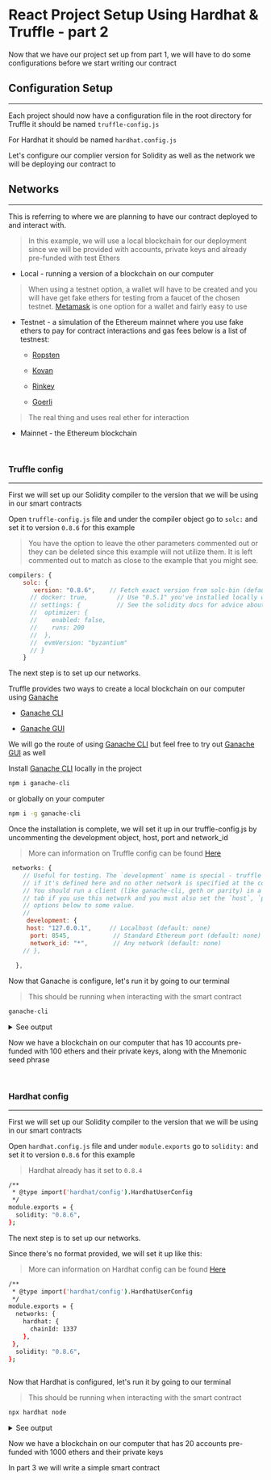 # React Project Setup Using Hardhat & Truffle - part 2

Now that we have our project set up from part 1, we will have to do some configurations before we start writing our contract

## Configuration Setup

---

Each project should now have a configuration file in the root directory
for Truffle it should be named ```truffle-config.js```

For Hardhat it should be named ```hardhat.config.js```

Let's configure our complier version for Solidity as well as the network we will be deploying our contract to

## Networks

---
This is referring to where we are planning to have our contract deployed to and interact with.

>In this example, we will use a local blockchain for our deployment since we will be provided with accounts, private keys and already pre-funded with test Ethers

* Local - running a version of a blockchain on our computer

>When using a testnet option, a wallet will have to be created and you will have get fake ethers for testing from a faucet of the chosen testnet.
[Metamask](https://metamask.io/) is one option for a wallet and fairly easy to use

* Testnet - a simulation of the Ethereum mainnet where you use fake ethers to pay for contract interactions and gas fees below is a list of testnest:

  * [Ropsten](https://faucet.ropsten.be/)

  * [Kovan](https://github.com/kovan-testnet)

  * [Rinkey](https://faucet.rinkeby.io/)

  * [Goerli](https://goerli.net/)

>The real thing and uses real ether for interaction

* Mainnet - the Ethereum blockchain

<br>

### Truffle config

---

First we will set up our Solidity compiler to the version that we will be using in our smart contracts

Open ```truffle-config.js``` file and under the compiler object go to ```solc:``` and set it to version ```0.8.6``` for this example

>You have the option to leave the other parameters commented out or they can be deleted since this example will not utilize them. It is left commented out to match as close to the example that you might see.

```js
compilers: {
    solc: {
       version: "0.8.6",    // Fetch exact version from solc-bin (default: truffle's version)
      // docker: true,        // Use "0.5.1" you've installed locally with docker (default: false)
      // settings: {          // See the solidity docs for advice about optimization and evmVersion
      //  optimizer: {
      //    enabled: false,
      //    runs: 200
      //  },
      //  evmVersion: "byzantium"
      // }
    }
```

The next step is to set up our networks.

 Truffle provides two ways to create a local blockchain on our computer using [Ganache](https://www.trufflesuite.com/ganache)

* [Ganache CLI](https://github.com/trufflesuite/ganache-cli-archive)

* [Ganache GUI](https://www.trufflesuite.com/ganache)

We will go the route of using [Ganache CLI](https://github.com/trufflesuite/ganache-cli-archive) but feel free to try out [Ganache GUI](https://www.trufflesuite.com/ganache) as well

Install [Ganache CLI](https://github.com/trufflesuite/ganache-cli-archive) locally in the project

```sh
npm i ganache-cli
```

or globally on your computer

```sh
npm i -g ganache-cli
```

Once the installation is complete, we will set it up in our truffle-config.js by uncommenting the development object, host, port and network_id

>More can information on Truffle config can be found [Here](https://www.trufflesuite.com/docs/truffle/reference/configuration/)

```js
 networks: {
    // Useful for testing. The `development` name is special - truffle uses it by default
    // if it's defined here and no other network is specified at the command line.
    // You should run a client (like ganache-cli, geth or parity) in a separate terminal
    // tab if you use this network and you must also set the `host`, `port` and `network_id`
    // options below to some value.
    //
     development: {
     host: "127.0.0.1",     // Localhost (default: none)
      port: 8545,            // Standard Ethereum port (default: none)
      network_id: "*",       // Any network (default: none)
    // },
    
  },
```

Now that Ganache is configure, let's run it by going to our terminal

>This should be running when interacting with the smart contract

```sh
ganache-cli
```

<details> <summary>See output</summary>

```sh
Ganache CLI v6.12.2 (ganache-core: 2.13.2)

Available Accounts
==================
(0) 0x969bA70Cfe0C4F008420Fe8f3692a0E38F1651C7 (100 ETH)
(1) 0xcF284112963B78a15b7e4EbCcc4D0C375c7b7220 (100 ETH)
(2) 0x0aFb5969722AE021327B0bBA1BA9587aa990D7Ba (100 ETH)
(3) 0xF20419183d1b0de9cb95157A5fB7963625C85C7a (100 ETH)
(4) 0x8978E1f007f2Bb3C3baFB128575bD0706814E92E (100 ETH)
(5) 0xac5e8CD2A98a817b7D98870F3Bf1C879Eb3d3412 (100 ETH)
(6) 0xd684A1491adf5ad35d41e01b075e9c686d4af646 (100 ETH)
(7) 0x173eDC61f16734e6a62c02ACE582fD482074Daa3 (100 ETH)
(8) 0x8bA9684605E43f43CBcf7E834D8C0ab0AcF6CEcF (100 ETH)
(9) 0x926555b830c813C295137F461A972Ffe585dFBCC (100 ETH)

Private Keys
==================
(0) 0xc9822f6c7e9381cd8d22f2c6511368cf52039f7639e8000f9dc5d644e1fc470a
(1) 0xfa7161d4edd38f2e3f06f328333cda93de7cf39b23e736203152a945eb890c5b
(2) 0x3a923aaf69c4a2df7d4864e5a095d81a599732bb8a581ffe29bc0eac1b1e927e
(3) 0x1d9260184f297d12dcb20478c8f2606b87a7c21f6d4701df8dac381d878b6083
(4) 0xb48aa648f5a61c0980a1d14732cfe607d35906fa7b557d547d54839d60da2052
(5) 0x6cb1a078df151e83fc5d223dbf3a4276e977b2a6a6bd1664e3b750ed25fe0cd8
(6) 0xcd7d45a3dc279a2cde51aae947eb1c825a03ecbc2586d9ee148d1f6f8bd7be92
(7) 0x725b39ecf104da56d9038d7760bbf6bb5463f53197a1603cb74344cdc9129597
(8) 0x51f7bfaf19b66435dc24bd83c765779d403c94f0073eb484b35cf50b97b90810
(9) 0xfda751b7fda95c79f258f8a464dc5a2db1521a8e32f04b27f7735e521bfd3664

HD Wallet
==================
Mnemonic:      history element nuclear valve good west century obscure indoor during crime genius
Base HD Path:  m/44'/60'/0'/0/{account_index}

Gas Price
==================
20000000000

Gas Limit
==================
6721975

Call Gas Limit
==================
9007199254740991

```

</details>

Now we have a blockchain on our computer that has 10 accounts pre-funded with 100 ethers and their private keys, along with the Mnemonic seed phrase

<br>

### Hardhat config

---

First we will set up our Solidity compiler to the version that we will be using in our smart contracts

Open ```hardhat.config.js``` file and under ```module.exports``` go to ```solidity:``` and set it to version ```0.8.6``` for this example

>Hardhat already has it set to ```0.8.4```

```sh
/**
 * @type import('hardhat/config').HardhatUserConfig
 */
module.exports = {
  solidity: "0.8.6",
};
```

The next step is to set up our networks.

Since there's no format provided, we will set it up like this:

>More can information on Hardhat config can be found [Here](https://hardhat.org/config/)

```sh
/**
 * @type import('hardhat/config').HardhatUserConfig
 */
module.exports = {
  networks: {
    hardhat: {
      chainId: 1337
    },
 },
  solidity: "0.8.6",
};
 
```

Now that Hardhat is configured, let's run it by going to our terminal

>This should be running when interacting with the smart contract

```sh
npx hardhat node
```

<details> <summary>See output</summary>

```sh

Started HTTP and WebSocket JSON-RPC server at http://127.0.0.1:8545/

Accounts
========
Account #0: 0xf39fd6e51aad88f6f4ce6ab8827279cfffb92266 (10000 ETH)
Private Key: 0xac0974bec39a17e36ba4a6b4d238ff944bacb478cbed5efcae784d7bf4f2ff80

Account #1: 0x70997970c51812dc3a010c7d01b50e0d17dc79c8 (10000 ETH)
Private Key: 0x59c6995e998f97a5a0044966f0945389dc9e86dae88c7a8412f4603b6b78690d

Account #2: 0x3c44cdddb6a900fa2b585dd299e03d12fa4293bc (10000 ETH)
Private Key: 0x5de4111afa1a4b94908f83103eb1f1706367c2e68ca870fc3fb9a804cdab365a

Account #3: 0x90f79bf6eb2c4f870365e785982e1f101e93b906 (10000 ETH)
Private Key: 0x7c852118294e51e653712a81e05800f419141751be58f605c371e15141b007a6

Account #4: 0x15d34aaf54267db7d7c367839aaf71a00a2c6a65 (10000 ETH)
Private Key: 0x47e179ec197488593b187f80a00eb0da91f1b9d0b13f8733639f19c30a34926a

Account #5: 0x9965507d1a55bcc2695c58ba16fb37d819b0a4dc (10000 ETH)
Private Key: 0x8b3a350cf5c34c9194ca85829a2df0ec3153be0318b5e2d3348e872092edffba

Account #6: 0x976ea74026e726554db657fa54763abd0c3a0aa9 (10000 ETH)
Private Key: 0x92db14e403b83dfe3df233f83dfa3a0d7096f21ca9b0d6d6b8d88b2b4ec1564e

Account #7: 0x14dc79964da2c08b23698b3d3cc7ca32193d9955 (10000 ETH)
Private Key: 0x4bbbf85ce3377467afe5d46f804f221813b2bb87f24d81f60f1fcdbf7cbf4356

Account #8: 0x23618e81e3f5cdf7f54c3d65f7fbc0abf5b21e8f (10000 ETH)
Private Key: 0xdbda1821b80551c9d65939329250298aa3472ba22feea921c0cf5d620ea67b97

Account #9: 0xa0ee7a142d267c1f36714e4a8f75612f20a79720 (10000 ETH)
Private Key: 0x2a871d0798f97d79848a013d4936a73bf4cc922c825d33c1cf7073dff6d409c6

Account #10: 0xbcd4042de499d14e55001ccbb24a551f3b954096 (10000 ETH)
Private Key: 0xf214f2b2cd398c806f84e317254e0f0b801d0643303237d97a22a48e01628897

Account #11: 0x71be63f3384f5fb98995898a86b02fb2426c5788 (10000 ETH)
Private Key: 0x701b615bbdfb9de65240bc28bd21bbc0d996645a3dd57e7b12bc2bdf6f192c82

Account #12: 0xfabb0ac9d68b0b445fb7357272ff202c5651694a (10000 ETH)
Private Key: 0xa267530f49f8280200edf313ee7af6b827f2a8bce2897751d06a843f644967b1

Account #13: 0x1cbd3b2770909d4e10f157cabc84c7264073c9ec (10000 ETH)
Private Key: 0x47c99abed3324a2707c28affff1267e45918ec8c3f20b8aa892e8b065d2942dd

Account #14: 0xdf3e18d64bc6a983f673ab319ccae4f1a57c7097 (10000 ETH)
Private Key: 0xc526ee95bf44d8fc405a158bb884d9d1238d99f0612e9f33d006bb0789009aaa

Account #15: 0xcd3b766ccdd6ae721141f452c550ca635964ce71 (10000 ETH)
Private Key: 0x8166f546bab6da521a8369cab06c5d2b9e46670292d85c875ee9ec20e84ffb61

Account #16: 0x2546bcd3c84621e976d8185a91a922ae77ecec30 (10000 ETH)
Private Key: 0xea6c44ac03bff858b476bba40716402b03e41b8e97e276d1baec7c37d42484a0

Account #17: 0xbda5747bfd65f08deb54cb465eb87d40e51b197e (10000 ETH)
Private Key: 0x689af8efa8c651a91ad287602527f3af2fe9f6501a7ac4b061667b5a93e037fd

Account #18: 0xdd2fd4581271e230360230f9337d5c0430bf44c0 (10000 ETH)
Private Key: 0xde9be858da4a475276426320d5e9262ecfc3ba460bfac56360bfa6c4c28b4ee0

Account #19: 0x8626f6940e2eb28930efb4cef49b2d1f2c9c1199 (10000 ETH)
Private Key: 0xdf57089febbacf7ba0bc227dafbffa9fc08a93fdc68e1e42411a14efcf23656e
```

</details>

Now we have a blockchain on our computer that has 20 accounts pre-funded with 1000 ethers and their private keys

In part 3 we will write a simple smart contract